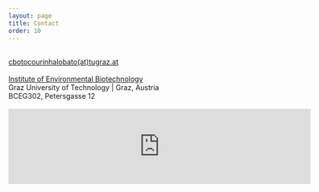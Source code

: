 ```yaml
---
layout: page
title: Contact
order: 10
---
```


<div id="contact">
  <!-- <h1 class="pageTitle">Contact Me</h1> -->
  <div class="post">
    <br>
 <div class="intro"><a href="mailto:cbotocourinhalobato(at)tugraz.at">cbotocourinhalobato(at)tugraz.at</a> 
 </div>
 <br>
<a href="https://www.tugraz.at/institute/ubt/home/">Institute of Environmental Biotechnology</a>
 <br>
Graz University of Technology | Graz, Austria
 <br>
BCEG302, Petersgasse 12
 <br>
  <br>
<iframe src="https://www.google.com/maps/embed?pb=!1m18!1m12!1m3!1d2717.704632022604!2d15.45005957680612!3d47.065644125175915!2m3!1f0!2f0!3f0!3m2!1i1024!2i768!4f13.1!3m3!1m2!1s0x476e4a868979e265%3A0x1caa1fb73da3ff3a!2sPetersgasse%2012%2C%208010%20Graz!5e0!3m2!1spt-PT!2sat!4v1739796419534!5m2!1spt-PT!2sat" width="600" height=auto style="border:0;" allowfullscreen="" loading="lazy" referrerpolicy="no-referrer-when-downgrade"></iframe>
